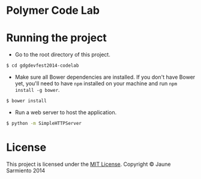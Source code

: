 Polymer Code Lab
==

# Running the project

- Go to the root directory of this project.
```bash
$ cd gdgdevfest2014-codelab
```

- Make sure all Bower dependencies are installed. If you don't have Bower yet,
  you'll need to have `npm` installed on your machine and run `npm install -g
  bower`.
```bash
$ bower install
```

- Run a web server to host the application.
```bash
$ python -m SimpleHTTPServer
```

# License

This project is licensed under the [MIT License](http://opensource.org/licenses/MIT). Copyright &copy; Jaune Sarmiento 2014
